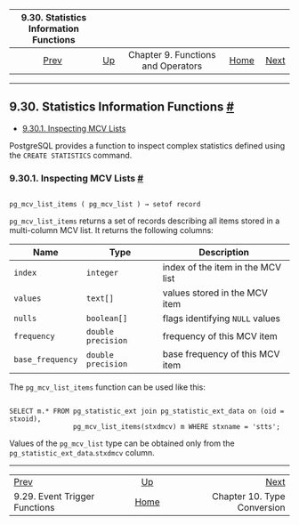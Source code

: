 <!--?xml version="1.0" encoding="UTF-8" standalone="no"?-->

|                 9.30. Statistics Information Functions                 |                                                           |                                    |                                                       |                                                      |
| :--------------------------------------------------------------------: | :-------------------------------------------------------- | :--------------------------------: | ----------------------------------------------------: | ---------------------------------------------------: |
| [Prev](functions-event-triggers.html "9.29. Event Trigger Functions")  | [Up](functions.html "Chapter 9. Functions and Operators") | Chapter 9. Functions and Operators | [Home](index.html "PostgreSQL 17devel Documentation") |  [Next](typeconv.html "Chapter 10. Type Conversion") |

***

## 9.30. Statistics Information Functions [#](#FUNCTIONS-STATISTICS)

* [9.30.1. Inspecting MCV Lists](functions-statistics.html#FUNCTIONS-STATISTICS-MCV)

PostgreSQL provides a function to inspect complex statistics defined using the `CREATE STATISTICS` command.

### 9.30.1. Inspecting MCV Lists [#](#FUNCTIONS-STATISTICS-MCV)

```

pg_mcv_list_items ( pg_mcv_list ) → setof record
```

`pg_mcv_list_items` returns a set of records describing all items stored in a multi-column MCV list. It returns the following columns:

| Name             | Type               | Description                       |
| ---------------- | ------------------ | --------------------------------- |
| `index`          | `integer`          | index of the item in the MCV list |
| `values`         | `text[]`           | values stored in the MCV item     |
| `nulls`          | `boolean[]`        | flags identifying `NULL` values   |
| `frequency`      | `double precision` | frequency of this MCV item        |
| `base_frequency` | `double precision` | base frequency of this MCV item   |

The `pg_mcv_list_items` function can be used like this:

```

SELECT m.* FROM pg_statistic_ext join pg_statistic_ext_data on (oid = stxoid),
                pg_mcv_list_items(stxdmcv) m WHERE stxname = 'stts';
```

Values of the `pg_mcv_list` type can be obtained only from the `pg_statistic_ext_data`.`stxdmcv` column.

***

|                                                                        |                                                           |                                                      |
| :--------------------------------------------------------------------- | :-------------------------------------------------------: | ---------------------------------------------------: |
| [Prev](functions-event-triggers.html "9.29. Event Trigger Functions")  | [Up](functions.html "Chapter 9. Functions and Operators") |  [Next](typeconv.html "Chapter 10. Type Conversion") |
| 9.29. Event Trigger Functions                                          |   [Home](index.html "PostgreSQL 17devel Documentation")   |                          Chapter 10. Type Conversion |
